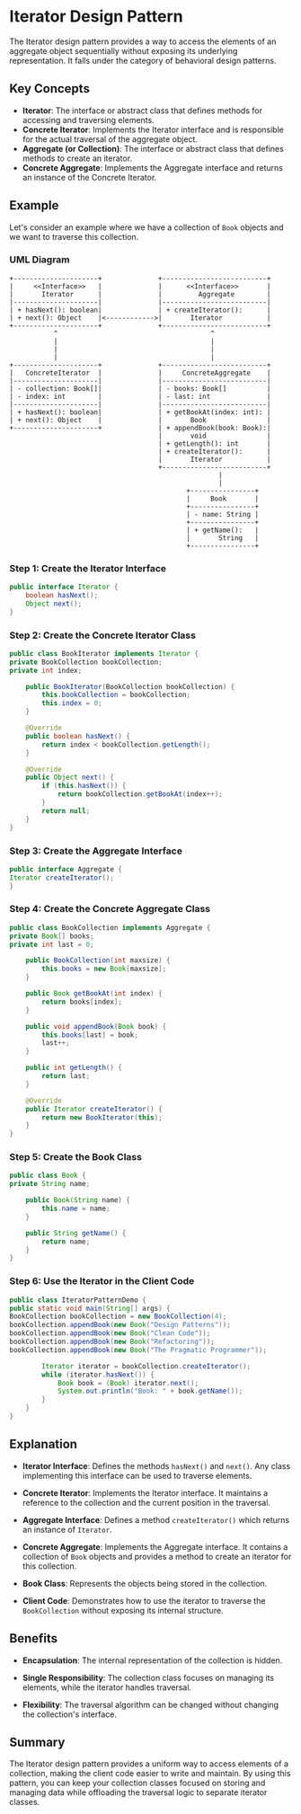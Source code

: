 # Iterator Design Pattern

The Iterator design pattern provides a way to access the elements of an aggregate object sequentially without exposing its underlying representation. It falls under the category of behavioral design patterns.

## Key Concepts

- **Iterator**: The interface or abstract class that defines methods for accessing and traversing elements.
- **Concrete Iterator**: Implements the Iterator interface and is responsible for the actual traversal of the aggregate object.
- **Aggregate (or Collection)**: The interface or abstract class that defines methods to create an iterator.
- **Concrete Aggregate**: Implements the Aggregate interface and returns an instance of the Concrete Iterator.

## Example

Let's consider an example where we have a collection of `Book` objects and we want to traverse this collection.

### UML Diagram
```plaintext
+---------------------+              +--------------------------+
|     <<Interface>>   |              |      <<Interface>>       |
|       Iterator      |              |         Aggregate        |
|---------------------|              |--------------------------|
| + hasNext(): boolean|              | + createIterator():      |
| + next(): Object    |<------------>|       Iterator           |
+---------------------+              +--------------------------+
           ^                                      ^
           |                                      |
           |                                      |
           |                                      |
+---------------------+              +--------------------------+
|   ConcreteIterator  |              |     ConcreteAggregate    |
|---------------------|              |--------------------------|
| - collection: Book[]|              | - books: Book[]          |
| - index: int        |              | - last: int              |
|---------------------|              |--------------------------|
| + hasNext(): boolean|              | + getBookAt(index: int): |
| + next(): Object    |              |       Book               |
+---------------------+              | + appendBook(book: Book):|
                                     |       void               |
                                     | + getLength(): int       |
                                     | + createIterator():      |
                                     |       Iterator           |
                                     +--------------------------+
                                                    |
                                                    |
                                            +----------------+
                                            |     Book       |
                                            +----------------+
                                            | - name: String |
                                            +----------------+
                                            | + getName():   |
                                            |       String   |
                                            +----------------+
```
### Step 1: Create the Iterator Interface

```java
public interface Iterator {
    boolean hasNext();
    Object next();
}
```

### Step 2: Create the Concrete Iterator Class

```java
public class BookIterator implements Iterator {
private BookCollection bookCollection;
private int index;

    public BookIterator(BookCollection bookCollection) {
        this.bookCollection = bookCollection;
        this.index = 0;
    }

    @Override
    public boolean hasNext() {
        return index < bookCollection.getLength();
    }

    @Override
    public Object next() {
        if (this.hasNext()) {
            return bookCollection.getBookAt(index++);
        }
        return null;
    }
}
```

### Step 3: Create the Aggregate Interface
```java
public interface Aggregate {
Iterator createIterator();
}
```

### Step 4: Create the Concrete Aggregate Class
```java
public class BookCollection implements Aggregate {
private Book[] books;
private int last = 0;

    public BookCollection(int maxsize) {
        this.books = new Book[maxsize];
    }

    public Book getBookAt(int index) {
        return books[index];
    }

    public void appendBook(Book book) {
        this.books[last] = book;
        last++;
    }

    public int getLength() {
        return last;
    }

    @Override
    public Iterator createIterator() {
        return new BookIterator(this);
    }
}
```
### Step 5: Create the Book Class
```java
public class Book {
private String name;

    public Book(String name) {
        this.name = name;
    }

    public String getName() {
        return name;
    }
}
```
### Step 6: Use the Iterator in the Client Code
``` java
public class IteratorPatternDemo {
public static void main(String[] args) {
BookCollection bookCollection = new BookCollection(4);
bookCollection.appendBook(new Book("Design Patterns"));
bookCollection.appendBook(new Book("Clean Code"));
bookCollection.appendBook(new Book("Refactoring"));
bookCollection.appendBook(new Book("The Pragmatic Programmer"));

        Iterator iterator = bookCollection.createIterator();
        while (iterator.hasNext()) {
            Book book = (Book) iterator.next();
            System.out.println("Book: " + book.getName());
        }
    }
}
```

## Explanation

- **Iterator Interface**: Defines the methods `hasNext()` and `next()`. Any class implementing this interface can be used to traverse elements.

- **Concrete Iterator**: Implements the Iterator interface. It maintains a reference to the collection and the current position in the traversal.

- **Aggregate Interface**: Defines a method `createIterator()` which returns an instance of `Iterator`.

- **Concrete Aggregate**: Implements the Aggregate interface. It contains a collection of `Book` objects and provides a method to create an iterator for this collection.

- **Book Class**: Represents the objects being stored in the collection.

- **Client Code**: Demonstrates how to use the iterator to traverse the `BookCollection` without exposing its internal structure.

## Benefits

- **Encapsulation**: The internal representation of the collection is hidden.

- **Single Responsibility**: The collection class focuses on managing its elements, while the iterator handles traversal.

- **Flexibility**: The traversal algorithm can be changed without changing the collection's interface.

## Summary

The Iterator design pattern provides a uniform way to access elements of a collection, making the client code easier to write and maintain. By using this pattern, you can keep your collection classes focused on storing and managing data while offloading the traversal logic to separate iterator classes.
